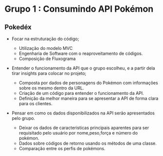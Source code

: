 # Grupo 1 : Consumindo API Pokémon
## Pokedéx 

* Focar na estruturação do código;
    + Utilização do modelo MVC 
    + Engenharia de Software com o reaproveitamento de códigos. 
    + Composição de Fluxograma 



* Entender o funcionamento da API que o grupo escolheu, e a partir dela tirar insights para
colocar no projeto;
    + Composta por dados de personagens do Pokémon com informações sobre os mesmo dentro da URL. 
    + Criação de um código para entender o funcionamento da API. 
    + Definição da melhor maneira para se apresentar a API de forma clara para os clientes. 

* Pensar em como os dados disponibilizados na API serão apresentados pelo grupo.
    + Deixar os dados de caracteristicas principais aparentes para ser requisitado pelo usuário por nome,peso,força e número do pokémon.  
    + Dados sobre códigos de retorno usando os métodos de uma classe. 
    + Comparação entre os perfis de pokémons. 
